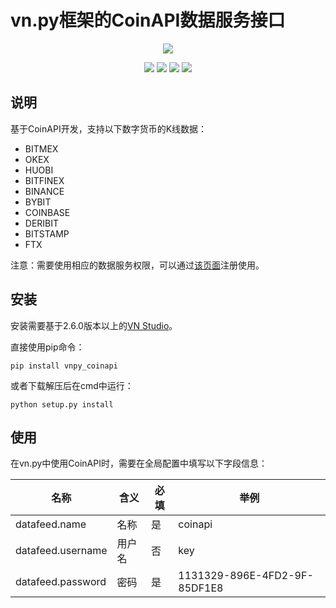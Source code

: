 # vn.py框架的CoinAPI数据服务接口

<p align="center">
  <img src ="https://vnpy.oss-cn-shanghai.aliyuncs.com/vnpy-logo.png"/>
</p>

<p align="center">
    <img src ="https://img.shields.io/badge/version-1.0.0-blueviolet.svg"/>
    <img src ="https://img.shields.io/badge/platform-windows|linux|macos-yellow.svg"/>
    <img src ="https://img.shields.io/badge/python-3.7-blue.svg"/>
    <img src ="https://img.shields.io/github/license/vnpy/vnpy.svg?color=orange"/>
</p>

## 说明

基于CoinAPI开发，支持以下数字货币的K线数据：

* BITMEX
* OKEX
* HUOBI
* BITFINEX
* BINANCE
* BYBIT
* COINBASE
* DERIBIT
* BITSTAMP
* FTX


注意：需要使用相应的数据服务权限，可以通过[该页面](https://www.coinapi.io)注册使用。


## 安装

安装需要基于2.6.0版本以上的[VN Studio](https://www.vnpy.com)。

直接使用pip命令：

```
pip install vnpy_coinapi
```


或者下载解压后在cmd中运行：

```
python setup.py install
```

## 使用

在vn.py中使用CoinAPI时，需要在全局配置中填写以下字段信息：

|名称|含义|必填|举例|
|---------|----|---|---|
|datafeed.name|名称|是|coinapi|
|datafeed.username|用户名|否|key|
|datafeed.password|密码|是|1131329-896E-4FD2-9F-85DF1E8|
